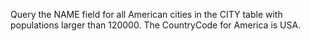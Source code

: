 Query the NAME field for all American cities in the CITY table with populations larger than 120000. 
The CountryCode for America is USA.